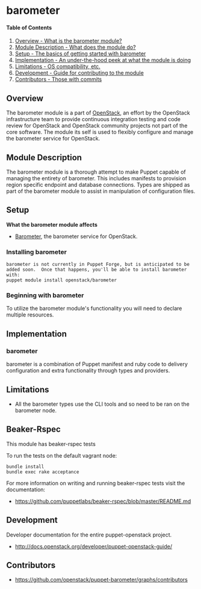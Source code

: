 barometer
=======

#### Table of Contents

1. [Overview - What is the barometer module?](#overview)
2. [Module Description - What does the module do?](#module-description)
3. [Setup - The basics of getting started with barometer](#setup)
4. [Implementation - An under-the-hood peek at what the module is doing](#implementation)
5. [Limitations - OS compatibility, etc.](#limitations)
6. [Development - Guide for contributing to the module](#development)
7. [Contributors - Those with commits](#contributors)

Overview
--------

The barometer module is a part of [OpenStack](https://www.openstack.org), an effort by the OpenStack infrastructure team to provide continuous integration testing and code review for OpenStack and OpenStack community projects not part of the core software.  The module its self is used to flexibly configure and manage the barometer service for OpenStack.

Module Description
------------------

The barometer module is a thorough attempt to make Puppet capable of managing the entirety of barometer.  This includes manifests to provision region specific endpoint and database connections.  Types are shipped as part of the barometer module to assist in manipulation of configuration files.

Setup
-----

**What the barometer module affects**

* [Barometer](https://wiki.opnfv.org/display/fastpath/Barometer+Home), the barometer service for OpenStack.

### Installing barometer

    barometer is not currently in Puppet Forge, but is anticipated to be added soon.  Once that happens, you'll be able to install barometer with:
    puppet module install openstack/barometer

### Beginning with barometer

To utilize the barometer module's functionality you will need to declare multiple resources.

Implementation
--------------

### barometer

barometer is a combination of Puppet manifest and ruby code to delivery configuration and extra functionality through types and providers.

Limitations
------------

* All the barometer types use the CLI tools and so need to be ran on the barometer node.

Beaker-Rspec
------------

This module has beaker-rspec tests

To run the tests on the default vagrant node:

```shell
bundle install
bundle exec rake acceptance
```

For more information on writing and running beaker-rspec tests visit the documentation:

* https://github.com/puppetlabs/beaker-rspec/blob/master/README.md

Development
-----------

Developer documentation for the entire puppet-openstack project.

* http://docs.openstack.org/developer/puppet-openstack-guide/

Contributors
------------

* https://github.com/openstack/puppet-barometer/graphs/contributors
